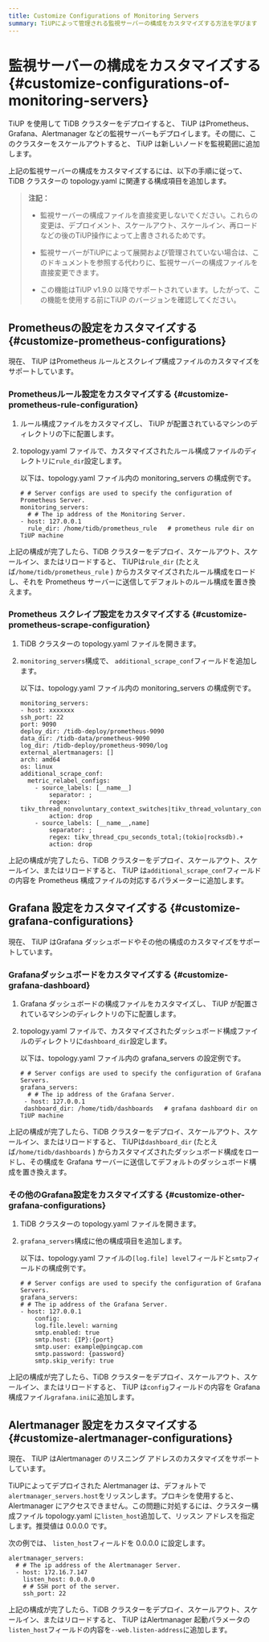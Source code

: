 ```yaml
---
title: Customize Configurations of Monitoring Servers
summary: TiUPによって管理される監視サーバーの構成をカスタマイズする方法を学びます
---
```


# 監視サーバーの構成をカスタマイズする {#customize-configurations-of-monitoring-servers}

TiUP を使用して TiDB クラスターをデプロイすると、 TiUP はPrometheus、Grafana、Alertmanager などの監視サーバーもデプロイします。その間に、このクラスターをスケールアウトすると、 TiUP は新しいノードを監視範囲に追加します。

上記の監視サーバーの構成をカスタマイズするには、以下の手順に従って、TiDB クラスターの topology.yaml に関連する構成項目を追加します。

> **注記：**
>
> -   監視サーバーの構成ファイルを直接変更しないでください。これらの変更は、デプロイメント、スケールアウト、スケールイン、再ロードなどの後のTiUP操作によって上書きされるためです。
>
> -   監視サーバーがTiUPによって展開および管理されていない場合は、このドキュメントを参照する代わりに、監視サーバーの構成ファイルを直接変更できます。
>
> -   この機能はTiUP v1.9.0 以降でサポートされています。したがって、この機能を使用する前にTiUP のバージョンを確認してください。

## Prometheusの設定をカスタマイズする {#customize-prometheus-configurations}

現在、 TiUP はPrometheus ルールとスクレイプ構成ファイルのカスタマイズをサポートしています。

### Prometheusルール設定をカスタマイズする {#customize-prometheus-rule-configuration}

1.  ルール構成ファイルをカスタマイズし、 TiUP が配置されているマシンのディレクトリの下に配置します。

2.  topology.yaml ファイルで、カスタマイズされたルール構成ファイルのディレクトリに`rule_dir`設定します。

    以下は、topology.yaml ファイル内の monitoring_servers の構成例です。

        # # Server configs are used to specify the configuration of Prometheus Server.
        monitoring_servers:
          # # The ip address of the Monitoring Server.
        - host: 127.0.0.1
          rule_dir: /home/tidb/prometheus_rule   # prometheus rule dir on TiUP machine

上記の構成が完了したら、TiDB クラスターをデプロイ、スケールアウト、スケールイン、またはリロードすると、 TiUPは`rule_dir` (たとえば`/home/tidb/prometheus_rule` ) からカスタマイズされたルール構成をロードし、それを Prometheus サーバーに送信してデフォルトのルール構成を置き換えます。

### Prometheus スクレイプ設定をカスタマイズする {#customize-prometheus-scrape-configuration}

1.  TiDB クラスターの topology.yaml ファイルを開きます。

2.  `monitoring_servers`構成で、 `additional_scrape_conf`フィールドを追加します。

    以下は、topology.yaml ファイル内の monitoring_servers の構成例です。

        monitoring_servers:
        - host: xxxxxxx
        ssh_port: 22
        port: 9090
        deploy_dir: /tidb-deploy/prometheus-9090
        data_dir: /tidb-data/prometheus-9090
        log_dir: /tidb-deploy/prometheus-9090/log
        external_alertmanagers: []
        arch: amd64
        os: linux
        additional_scrape_conf:
          metric_relabel_configs:
            - source_labels: [__name__]
                separator: ;
                regex: tikv_thread_nonvoluntary_context_switches|tikv_thread_voluntary_context_switches|tikv_threads_io_bytes_total
                action: drop
            - source_labels: [__name__,name]
                separator: ;
                regex: tikv_thread_cpu_seconds_total;(tokio|rocksdb).+
                action: drop

上記の構成が完了したら、TiDB クラスターをデプロイ、スケールアウト、スケールイン、またはリロードすると、 TiUP は`additional_scrape_conf`フィールドの内容を Prometheus 構成ファイルの対応するパラメーターに追加します。

## Grafana 設定をカスタマイズする {#customize-grafana-configurations}

現在、 TiUP はGrafana ダッシュボードやその他の構成のカスタマイズをサポートしています。

### Grafanaダッシュボードをカスタマイズする {#customize-grafana-dashboard}

1.  Grafana ダッシュボードの構成ファイルをカスタマイズし、 TiUP が配置されているマシンのディレクトリの下に配置します。

2.  topology.yaml ファイルで、カスタマイズされたダッシュボード構成ファイルのディレクトリに`dashboard_dir`設定します。

    以下は、topology.yaml ファイル内の grafana_servers の設定例です。

        # # Server configs are used to specify the configuration of Grafana Servers.
        grafana_servers:
          # # The ip address of the Grafana Server.
         - host: 127.0.0.1
         dashboard_dir: /home/tidb/dashboards   # grafana dashboard dir on TiUP machine

上記の構成が完了したら、TiDB クラスターをデプロイ、スケールアウト、スケールイン、またはリロードすると、 TiUPは`dashboard_dir` (たとえば`/home/tidb/dashboards` ) からカスタマイズされたダッシュボード構成をロードし、その構成を Grafana サーバーに送信してデフォルトのダッシュボード構成を置き換えます。

### その他のGrafana設定をカスタマイズする {#customize-other-grafana-configurations}

1.  TiDB クラスターの topology.yaml ファイルを開きます。

2.  `grafana_servers`構成に他の構成項目を追加します。

    以下は、topology.yaml ファイルの`[log.file] level`フィールドと`smtp`フィールドの構成例です。

        # # Server configs are used to specify the configuration of Grafana Servers.
        grafana_servers:
        # # The ip address of the Grafana Server.
        - host: 127.0.0.1
            config:
            log.file.level: warning
            smtp.enabled: true
            smtp.host: {IP}:{port}
            smtp.user: example@pingcap.com
            smtp.password: {password}
            smtp.skip_verify: true

上記の構成が完了したら、TiDB クラスターをデプロイ、スケールアウト、スケールイン、またはリロードすると、 TiUP は`config`フィールドの内容を Grafana 構成ファイル`grafana.ini`に追加します。

## Alertmanager 設定をカスタマイズする {#customize-alertmanager-configurations}

現在、 TiUP はAlertmanager のリスニング アドレスのカスタマイズをサポートしています。

TiUPによってデプロイされた Alertmanager は、デフォルトで`alertmanager_servers.host`をリッスンします。プロキシを使用すると、Alertmanager にアクセスできません。この問題に対処するには、クラスター構成ファイル topology.yaml に`listen_host`追加して、リッスン アドレスを指定します。推奨値は 0.0.0.0 です。

次の例では、 `listen_host`フィールドを 0.0.0.0 に設定します。

    alertmanager_servers:
      # # The ip address of the Alertmanager Server.
      - host: 172.16.7.147
        listen_host: 0.0.0.0
        # # SSH port of the server.
        ssh_port: 22

上記の構成が完了したら、TiDB クラスターをデプロイ、スケールアウト、スケールイン、またはリロードすると、 TiUP はAlertmanager 起動パラメータの`listen_host`フィールドの内容を`--web.listen-address`に追加します。
